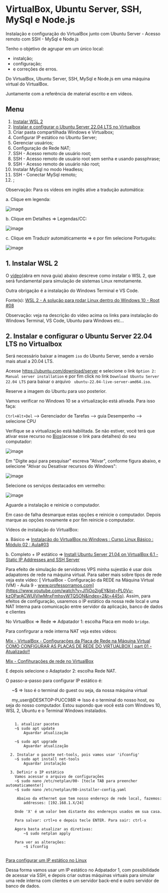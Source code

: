 # VirtualBox, Ubuntu Server, SSH, MySql e Node.js
Instalação e configuração do VirtualBox junto com Ubuntu Server - Acesso remoto com SSH - MySql e Node.js

Tenho o objetivo de agrupar em um único local:
* instalção;
* configuração;
* e correções de erros.

Do VirtualBox, Ubuntu Server, SSH, MySql e Node.js em uma máquina virtual do VirtualBox.

Juntamente com a referência de material escrito e em vídeos.

## Menu

1. [Instalar WSL 2](#cap1)
2. [Instalar e configurar o Ubuntu Server 22.04 LTS no Virtualbox](#cap2)
3. Criar pasta compartilhada Windows e Virtualbox;
4. Configurar IP estático no Ubuntu Server;
5. Gerenciar usuários;
6. Configuração de Rede NAT;
7. SSH - Acesso remoto de usuário root;
8. SSH - Acesso remoto de usuário root sem senha e usando passphrase;
9. SSH - Acesso remoto de usuário não root;
10. Instalar MySql no modo Headless;
11. SSH - Conectar MySql remoto;
12. ;

Observação: 
Para os vídeos em inglês ative a tradução automática:

a. Clique em legenda: 

![image](https://user-images.githubusercontent.com/39566289/166954732-76284264-f72c-439c-aaf3-8c4a25c99008.png)

b. Clique em Detalhes => Legendas/CC: 

![image](https://user-images.githubusercontent.com/39566289/167017221-f20a34fd-3991-47f1-8695-4d4bac2b0f88.png)

c. Clique em Traduzir automáticamente => e por fim selecione Português:

![image](https://user-images.githubusercontent.com/39566289/167017693-3f9d9356-c253-437f-9eb7-932fcb93947e.png)


<a id="cap1"></a>
## 1. Instalar WSL 2
O [vídeo](https://www.youtube.com/watch?v=hd6lxt5iVsg&t=580s)(abra em nova guia) abaixo descreve como instalar o WSL 2, que será fundamental para simulação de sistemas Linux remotamente.

Outra obrigação é a instalação do Windows Terminal e VS Code.

Fonte(s):
<a id = "link_video1">
[WSL 2 - A solução para rodar Linux dentro do Windows 10 - Root #08](https://www.youtube.com/watch?v=hd6lxt5iVsg&t=580s)

  Observação: veja na descrição do vídeo acima os links para instalação do Windows Terminal, VS Code, Ubuntu para Windows etc...
  

<a id="cap2"></a>
## 2. Instalar e configurar o Ubuntu Server 22.04 LTS no Virtualbox

Será necessário baixar a imagem <code>iso</code> do Ubuntu Server, sendo a versão mais atual a 20.04 LTS.
  
Acesse https://ubuntu.com/download/server e selecione o link <code>Option 2: Manual server installation</code> e por fim click no link 
  <code>Download Ubuntu Server 22.04 LTS</code> para baixar o arquivo <code> ubuntu-22.04-live-server-amd64.iso</code>.
  
Reserve a imagem do Ubuntu para uso posterior.

Vamos verificar no Windows 10 se a virtualização está ativada. Para isso faça:
  
  <code>Ctrl+Alt+Del</code> --> Gerenciador de Tarefas --> guia Desempenho --> selecione CPU
  
  Verifique se a virtualização está habilitada. Se não estiver, você terá que ativar esse recurso no [Bios](https://www.youtube.com/watch?v=yDGdAXGItH0)(acesse o link para detalhes) do seu computador:
  
  ![image](https://user-images.githubusercontent.com/39566289/166926260-0f19631f-8cb5-4be2-9b30-73e55501bf5b.png) 
  

  Em "Digite aqui para pesquisar" escreva "Ativar", conforme figura abaixo, e selecione "Ativar ou Desativar recursos do Windows":
  
  ![image](https://user-images.githubusercontent.com/39566289/166927703-d37ad7b5-38a8-4516-9cef-fee4c706e053.png)

  Selecione os serviços destacados em vermelho:
  
  ![image](https://user-images.githubusercontent.com/39566289/166928302-0cd11c34-136f-4563-a85a-f5195e6eba56.png)

  Aguarde a instalação e reinicie o computador. 
  
  Em caso de falha desmarque estas opções e reinicie o computador. Depois marque as opções novamente e por fim reinicie o computador.

  Vídeos de instalação do VirtualBox:
  
  a. Básico => [Instalação do VirtualBox no Windows : Curso Linux Básico : Módulo 02 : Aula#03](https://www.youtube.com/watch?v=r66V3hrHyO8&t=18s)
  
  b. Completo + IP estático => [Install Ubuntu Server 21.04 on VirtualBox 6.1 - Static IP Addresses and SSH Server](https://www.youtube.com/watch?v=zx3bICfe5PY)
  
  Para efeito de simulação de servidores VPS minha sujestão é usar dois adapatores de rede na máquina virtual. Para saber mais sobre tipos de rede veja este vídeo:
  [ VirtualBox - Configuração da REDE na Máquina Virtual (VM) - Aula 9 - www.professorramos.com](https://www.youtube.com/watch?v=JI1iOo2igEY&list=PL0Vu-kzOParACWUIVIwMnxFmhsyWTQ5ON&index=2&t=445s). Assim, para efeitos de configuração, usaremos o IP estático da nossa rede local e uma NAT Interna para comunicação entre servidor da aplicação, banco de dados e clientes
  
  No VirtualBox => Rede => Adpatador 1: escolha Placa em modo <code>bridge</code>. 
  
  Para confirgurar a rede interna NAT veja estes vídeos:
  
  [Mix - VirtualBox - Configurações da Placa de Rede na Máquina Virtual](https://www.youtube.com/watch?v=_jsR6CFbVnI&list=PLYI3TmXCT9q7QFdaRaREsYzoTqT7PL9zM)
  [COMO CONFIGURAR AS PLACAS DE REDE DO VIRTUALBOX | part 01 -Atualizado!!](https://www.youtube.com/watch?v=_uTa2EAEK8k)
  
  [Mix - Confihurações de rede no VirtualBox](https://www.youtube.com/watch?v=ipdURBligTE&list=PLlJpkMCbRGXq2FU0riG_VDa9TGNiuKBQ6)
  
  E depois selecione o Adaptador 2: escolha Rede NAT. 
  
  O passo-a-passo para configurar IP estático é:
  
  <p>&nbsp;&nbsp;&nbsp;&nbsp;&nbsp;~$ => Isso é o terminal do guest ou seja, da nossa máquina virtual</p>
  <p>&nbsp;&nbsp;&nbsp;&nbsp;&nbsp;my_user@DESKTOP-PUCC98R => Isso é o terminal do nosso host, ou seja do nosso computador. Estou supondo que você está com Windows 10, WSL 2, Ubuntu e o Terminal Windows instalados.</p>

```
	
    1. atualizar pacotes
	~$ sudo apt update
		Aguardar atualização

	~$ sudo apt upgrade
		Aguardar atualização

  2. Instalar o pacote net-tools, pois vamos usar 'ifconfig'
	~$ sudo apt install net-tools
		Aguardar instalação

  3. Definir o IP estático
	Vamos acessar o arquivo de configurações
	~$ sudo nano /etc/netplan/00- [tecle TAB para preencher automaticamente!]
	~$ sudo nano /etc/netplan/00-installer-config.yaml

	 Abaixo da ethernet que tem nosso endereço de rede local, fazemos:
		addresses: [192.168.1.X/24]

	Onde 'X' é um valor bem distante dos endereços usados em sua casa.

	Para salvar: crtl+o e depois tecle ENTER. Para sair: ctrl-x

	Agora basta atualizar as diretivas:
		~$ sudo netplan apply

	Para ver as alterações:
		~$ ifconfig
	
```

[Para configurar um IP estático no Linux](https://pt.linux-console.net/?p=124#:~:text=Para%20configurar%20um%20IP%20est%C3%A1tico,ao%20espa%C3%A7amento%20no%20arquivo%20YAML.&text=Em%20seguida%2C%20salve%20o%20arquivo,abaixo%20para%20salvar%20as%20altera%C3%A7%C3%B5es.&text=Em%20seguida%2C%20voc%C3%AA%20pode%20confirmar,rede%20usando%20o%20comando%20ifconfig.)

  Dessa forma vamos usar um IP estático no Adpatador 1, com possibilidade de acessar via SSH, e depois criar outras máquinas virtuais para simular uma rede interna com clientes e um servidor back-end e outro servidor de banco de dados.

